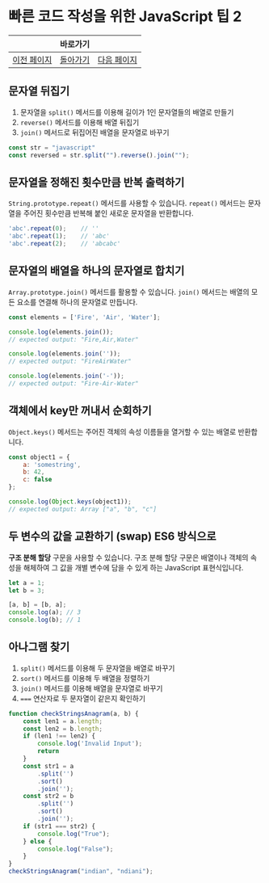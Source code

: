 # 빠른 코드 작성을 위한 JavaScript 팁 2

<table>
    <thead>
        <tr>
            <th colspan="3" style="text-align: center;">바로가기</th>
        </tr>
    </thead>
    <tbody>
        <tr>
            <td>
                <a href="/../javascript/docs/0818.html">이전 페이지</a>
            </td>
            <td>
                <a href="/../javascript/">돌아가기</a>
            </td>
            <td>
                <a href="/../javascript/docs/0820.html">다음 페이지</a>
            </td>
        </tr>
    </tbody>
</table>

##  문자열 뒤집기

1. 문자열을 `split()` 메서드를 이용해 길이가 1인 문자열들의 배열로 만들기
2. `reverse()` 메서드를 이용해 배열 뒤집기
3. `join()` 메서드로 뒤집어진 배열을 문자열로 바꾸기

```javascript
const str = "javascript"
const reversed = str.split("").reverse().join("");
```

##  문자열을 정해진 횟수만큼 반복 출력하기

`String.prototype.repeat()` 메서드를 사용할 수 있습니다. `repeat()` 메서드는 문자열을 주어진 횟수만큼 반복해 붙인 새로운 문자열을 반환합니다.

```javascript
'abc'.repeat(0);    // ''
'abc'.repeat(1);    // 'abc'
'abc'.repeat(2);    // 'abcabc'
```

## 문자열의 배열을 하나의 문자열로 합치기

`Array.prototype.join()` 메서드를 활용할 수 있습니다. `join()` 메서드는 배열의 모든 요소를 연결해 하나의 문자열로 만듭니다.


```javascript
const elements = ['Fire', 'Air', 'Water'];

console.log(elements.join());
// expected output: "Fire,Air,Water"

console.log(elements.join(''));
// expected output: "FireAirWater"

console.log(elements.join('-'));
// expected output: "Fire-Air-Water"
```

## 객체에서 key만 꺼내서 순회하기

`Object.keys()` 메서드는 주어진 객체의 속성 이름들을 열거할 수 있는 배열로 반환합니다. 

```javascript
const object1 = {
    a: 'somestring',
    b: 42,
    c: false
};

console.log(Object.keys(object1));
// expected output: Array ["a", "b", "c"]
```

## 두 변수의 값을 교환하기 (swap) ES6 방식으로

**구조 분해 할당** 구문을 사용할 수 있습니다. 구조 분해 할당 구문은 배열이나 객체의 속성을 해체하여 그 값을 개별 변수에 담을 수 있게 하는 JavaScript 표현식입니다.

```javascript
let a = 1;
let b = 3;

[a, b] = [b, a];
console.log(a); // 3
console.log(b); // 1
```

## 아나그램 찾기

1. `split()` 메서드를 이용해 두 문자열을 배열로 바꾸기
2. `sort()` 메서드를 이용해 두 배열을 정렬하기
3. `join()` 메서드를 이용해 배열을 문자열로 바꾸기
4. `===` 연산자로 두 문자열이 같은지 확인하기

```javascript
function checkStringsAnagram(a, b) {
    const len1 = a.length;
    const len2 = b.length;
    if (len1 !== len2) {
        console.log('Invalid Input');
        return
    }
    const str1 = a
        .split('')
        .sort()
        .join('');
    const str2 = b
        .split('')
        .sort()
        .join('');
    if (str1 === str2) {
        console.log("True");
    } else {
        console.log("False");
    }
}
checkStringsAnagram("indian", "ndiani");
```